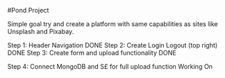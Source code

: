 #Pond Project

Simple goal try and create a platform with same capabilities as sites like Unsplash and Pixabay. 

Step 1: Header Navigation DONE
Step 2: Create Login Logout (top right) DONE
Step 3: Create form and upload functionality  DONE

Step 4: Connect MongoDB and S£ for full upload function Working On
